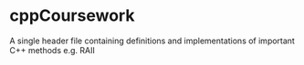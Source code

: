 # cppCoursework
A single header file containing definitions and implementations of important C++ methods e.g. RAII
